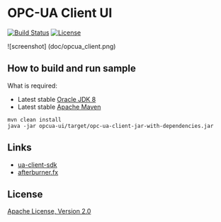 # OPC-UA Client UI
[![Build Status](https://travis-ci.org/comtel2000/opc-ua-client.png)](https://travis-ci.org/comtel2000/opc-ua-client)  [![License](https://img.shields.io/badge/license-Apache_2-blue.svg)](http://www.apache.org/licenses/LICENSE-2.0)

![screenshot] (doc/opcua_client.png)

## How to build and run sample
What is required:

* Latest stable [Oracle JDK 8](http://www.oracle.com/technetwork/java)
* Latest stable [Apache Maven](http://maven.apache.org)

```shell
mvn clean install
java -jar opcua-ui/target/opc-ua-client-jar-with-dependencies.jar
```

## Links
- [ua-client-sdk](https://github.com/digitalpetri/ua-client-sdk)
- [afterburner.fx](https://github.com/AdamBien/afterburner.fx)

## License
[Apache License, Version 2.0](http://www.apache.org/licenses/LICENSE-2.0)
